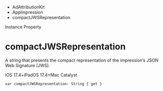 

- AdAttributionKit
- AppImpression
-  compactJWSRepresentation 

Instance Property

# compactJWSRepresentation

A string that presents the compact representation of the impression’s JSON Web Signature (JWS).

iOS 17.4+iPadOS 17.4+Mac Catalyst

``` source
var compactJWSRepresentation: String { get }
```

